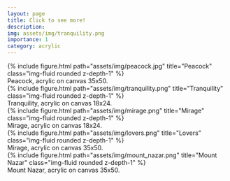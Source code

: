 ```yaml
---
layout: page
title: Click to see more!
description: 
img: assets/img/tranquility.png
importance: 1
category: acrylic
---
```


<div class="row">
    <div class="col-sm mt-3 mt-md-0">
        {% include figure.html path="assets/img/peacock.jpg" title="Peacock" class="img-fluid rounded z-depth-1" %}
    </div>
</div>
<div class="caption">
    Peacock, acrylic on canvas 35x50.
</div>

<div class="row">
    <div class="col-sm mt-3 mt-md-0">
        {% include figure.html path="assets/img/tranquility.png" title="Tranquility" class="img-fluid rounded z-depth-1" %}
    </div>
</div>
<div class="caption">
    Tranquility, acrylic on canvas 18x24.
</div>

<div class="row">
    <div class="col-sm mt-3 mt-md-0">
        {% include figure.html path="assets/img/mirage.png" title="Mirage" class="img-fluid rounded z-depth-1" %}
    </div>
</div>
<div class="caption">
    Mirage, acrylic on canvas 18x24.
</div>

<div class="row">
    <div class="col-sm mt-3 mt-md-0">
        {% include figure.html path="assets/img/lovers.png" title="Lovers" class="img-fluid rounded z-depth-1" %}
    </div>
</div
<div class="caption">
    Mirage, acrylic on canvas 35x50.
</div>

<div class="row">
    <div class="col-sm mt-3 mt-md-0">
        {% include figure.html path="assets/img/mount_nazar.png" title="Mount Nazar" class="img-fluid rounded z-depth-1" %}
    </div>
</div>
<div class="caption">
    Mount Nazar, acrylic on canvas 35x50.
</div>

